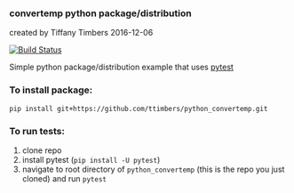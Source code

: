 ### convertemp python package/distribution
created by Tiffany Timbers
2016-12-06

[![Build Status](https://travis-ci.org/ttimbers/python_convertemp.svg?branch=master)](https://travis-ci.org/ttimbers/python_convertempm)


Simple python package/distribution example that uses [pytest](http://doc.pytest.org/en/latest/contents.html)

### To install package:
```
pip install git+https://github.com/ttimbers/python_convertemp.git
```

### To run tests:
1. clone repo
2. install pytest (`pip install -U pytest`)
3. navigate to root directory of `python_convertemp` (this is the repo you just cloned) and run `pytest`